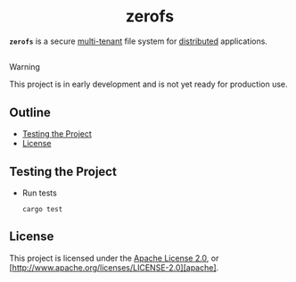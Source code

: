 <div align="center">
  <!-- <a href="https://github.com/zerocore-ai/zerofs" target="_blank">
    <img src="https://raw.githubusercontent.com/zerocore-ai/zerofs/main/assets/logo.png" alt="zerofs Logo" width="100"></img>
  </a> -->

  <h1 align="center">zerofs</h1>

  <!-- <p>
    <a href="https://crates.io/crates/zerofs">
      <img src="https://img.shields.io/crates/v/zerofs?label=crates" alt="Crate">
    </a>
    <a href="https://codecov.io/gh/zerocore-ai/zerofs">
      <img src="https://codecov.io/gh/zerocore-ai/zerofs/branch/main/graph/badge.svg?token=SOMETOKEN" alt="Code Coverage"/>
    </a>
    <a href="https://github.com/zerocore-ai/zerofs/actions?query=">
      <img src="https://github.com/zerocore-ai/zerofs/actions/workflows/tests_and_checks.yml/badge.svg" alt="Build Status">
    </a>
    <a href="https://github.com/zerocore-ai/zerofs/blob/main/LICENSE">
      <img src="https://img.shields.io/badge/License-Apache%202.0-blue.svg" alt="License">
    </a>
    <a href="https://docs.rs/zerofs">
      <img src="https://img.shields.io/static/v1?label=Docs&message=docs.rs&color=blue" alt="Docs">
    </a>
  </p> -->
</div>

**`zerofs`** is a secure [multi-tenant][multi_tenant] file system for [distributed][distributed] applications.

##

> [!WARNING]
> This project is in early development and is not yet ready for production use.

##

## Outline

- [Testing the Project](#testing-the-project)
- [License](#license)

## Testing the Project

- Run tests

  ```console
  cargo test
  ```

## License

This project is licensed under the [Apache License 2.0](./LICENSE), or
[http://www.apache.org/licenses/LICENSE-2.0][apache].

[apache]: https://www.apache.org/licenses/LICENSE-2.0
[cargo-expand]: https://github.com/dtolnay/cargo-expand
[cargo-udeps]: https://github.com/est31/cargo-udeps
[cargo-watch]: https://github.com/watchexec/cargo-watch
[commit-spec]: https://www.conventionalcommits.org/en/v1.0.0/#specification
[commit-spec-site]: https://www.conventionalcommits.org/
[irust]: https://github.com/sigmaSd/IRust
[pre-commit]: https://pre-commit.com/
[distributed]: https://en.wikipedia.org/wiki/Distributed_computing
[multi_tenant]: https://en.wikipedia.org/wiki/Multitenancy
